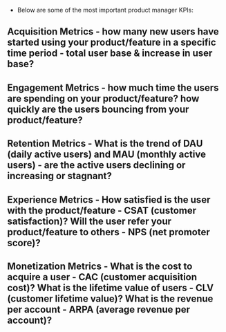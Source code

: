 * Below are some of the most important product manager KPIs:

## Acquisition Metrics - how many new users have started using your product/feature in a specific time period - total user base & increase in user base?

## Engagement Metrics - how much time the users are spending on your product/feature? how quickly are the users bouncing from your product/feature?

## Retention Metrics - What is the trend of DAU (daily active users) and MAU (monthly active users) - are the active users declining or increasing or stagnant?

## Experience Metrics - How satisfied is the user with the product/feature - CSAT (customer satisfaction)? Will the user refer your product/feature to others - NPS (net promoter score)?

## Monetization Metrics - What is the cost to acquire a user - CAC (customer acquisition cost)? What is the lifetime value of users - CLV (customer lifetime value)? What is the revenue per account - ARPA (average revenue per account)?
